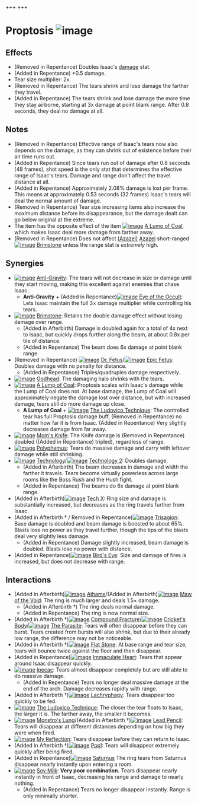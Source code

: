 +++
+++

 # Proptosis ![image](/image/Proptosis.png) 

Effects
---------


* (Removed in Repentance) Doubles Isaac's [damage](/wiki/Damage "Damage") stat.
* (Added in Repentance) +0.5 damage.
* Tear size multiplier: 2x.
* (Removed in Repentance) The tears shrink and lose damage the farther they travel.
* (Added in Repentance) The tears shrink and lose damage the more time they stay airborne, starting at 3x damage at point blank range. After 0.8 seconds, they deal no damage at all.


Notes
-------


* (Removed in Repentance) Effective range of Isaac's tears now also depends on the damage, as they can shrink out of existence before their air time runs out.
* (Added in Repentance) Since tears run out of damage after 0.8 seconds (48 frames), shot speed is the only stat that determines the effective range of Isaac's tears. Damage and range don't affect the travel distance at all.
* (Added in Repentance) Approximately 2.08% damage is lost per frame. This means at approximately 0.53 seconds (32 frames) Isaac's tears will deal the normal amount of damage.
* (Removed in Repentance) Tear size increasing items also increase the maximum distance before its disappearance, but the damage dealt can go below original at the extreme.
* The item has the opposite effect of the item [![image](/image/A_Lump_of_Coal.png)](/wiki/A_Lump_of_Coal "A Lump of Coal") [A Lump of Coal](/wiki/A_Lump_of_Coal "A Lump of Coal"), which makes Isaac deal more damage from farther away.
* (Removed in Repentance) Does not affect  [(Azazel)](/wiki/Azazel "Azazel") [Azazel](/wiki/Azazel "Azazel") short-ranged [![image](/image/Brimstone.png)](/wiki/Brimstone "Brimstone") [Brimstone](/wiki/Brimstone "Brimstone") unless the range stat is *extremely* high.


Synergies
-----------


* [![image](/image/Anti-Gravity.png)](/wiki/Anti-Gravity "Anti-Gravity") [Anti-Gravity](/wiki/Anti-Gravity "Anti-Gravity"): The tears will not decrease in size or damage until they start moving, making this excellent against enemies that chase Isaac.
	+ **Anti-Gravity** + (Added in Repentance)[![image](/image/Eye_of_the_Occult.png)](/wiki/Eye_of_the_Occult "Eye of the Occult") [Eye of the Occult](/wiki/Eye_of_the_Occult "Eye of the Occult"): Lets Isaac maintain the full 3× damage multiplier while controlling his tears.
* [![image](/image/Brimstone.png)](/wiki/Brimstone "Brimstone") [Brimstone](/wiki/Brimstone "Brimstone"): Retains the double damage effect without losing damage over range.
	+ (Added in Afterbirth) Damage is doubled again for a total of 4x next to Isaac, but quickly drops further along the beam, at about 0.8x per tile of distance.
	+ (Added in Repentance) The beam does 6x damage at point blank range.
* (Removed in Repentance) [![image](/image/Dr._Fetus.png)](/wiki/Dr._Fetus "Dr. Fetus") [Dr. Fetus](/wiki/Dr._Fetus "Dr. Fetus")/[![image](/image/Epic_Fetus.png)](/wiki/Epic_Fetus "Epic Fetus") [Epic Fetus](/wiki/Epic_Fetus "Epic Fetus"): Doubles damage with no penalty for distance.
	+ (Added in Repentance) Triples/quadruples damage respectively.
* [![image](/image/Godhead.png)](/wiki/Godhead "Godhead") [Godhead](/wiki/Godhead "Godhead"): The damaging halo shrinks with the tears.
* [![image](/image/A_Lump_of_Coal.png)](/wiki/A_Lump_of_Coal "A Lump of Coal") [A Lump of Coal](/wiki/A_Lump_of_Coal "A Lump of Coal"): Proptosis scales with Isaac's damage while the Lump of Coal does not. At base damage, the Lump of Coal will approximately negate the damage lost over distance, but with increased damage, tears still do more damage up close.
	+ **A Lump of Coal** + [![image](/image/The_Ludovico_Technique.png)](/wiki/The_Ludovico_Technique "The Ludovico Technique") [The Ludovico Technique](/wiki/The_Ludovico_Technique "The Ludovico Technique"): The controlled tear has full Proptosis damage buff, (Removed in Repentance) no matter how far it is from Isaac. (Added in Repentance) Very slightly decreases damage from far away.
* [![image](/image/Mom%27s_Knife.png)](/wiki/Mom%27s_Knife "Mom's Knife") [Mom's Knife](/wiki/Mom%27s_Knife "Mom's Knife"): The Knife damage is (Removed in Repentance) doubled ((Added in Repentance) tripled), regardless of range.
* [![image](/image/Polyphemus.png)](/wiki/Polyphemus "Polyphemus") [Polyphemus](/wiki/Polyphemus "Polyphemus"): Tears do massive damage and carry with leftover damage while still shrinking.
* [![image](/image/Technology.png)](/wiki/Technology "Technology") [Technology](/wiki/Technology "Technology")/[![image](/image/Technology_2.png)](/wiki/Technology_2 "Technology 2") [Technology 2](/wiki/Technology_2 "Technology 2"): Doubles damage.
	+ (Added in Afterbirth) The beam decreases in damage and width the farther it travels. Tears become virtually powerless across large rooms like the Boss Rush and the Hush fight.
	+ (Added in Repentance) The beams do 6x damage at point blank range.
* (Added in Afterbirth)[![image](/image/Tech_X.png)](/wiki/Tech_X "Tech X") [Tech X](/wiki/Tech_X "Tech X"): Ring size and damage is substantially increased, but decreases as the ring travels further from Isaac.
* (Added in Afterbirth † / Removed in Repentance)[![image](/image/Trisagion.png)](/wiki/Trisagion "Trisagion") [Trisagion](/wiki/Trisagion "Trisagion"): Base damage is doubled and beam damage is boosted to about 65%. Blasts lose no power as they travel further, though the tips of the blasts deal very slightly less damage.
	+ (Added in Repentance) Damage slightly increased, beam damage is doubled. Blasts lose no power with distance.
* (Added in Repentance)[![image](/image/Bird%27s_Eye.png)](/wiki/Bird%27s_Eye "Bird's Eye") [Bird's Eye](/wiki/Bird%27s_Eye "Bird's Eye"): Size and damage of fires is increased, but does not decrease with range.


Interactions
--------------


* (Added in Afterbirth)[![image](/image/Athame.png)](/wiki/Athame "Athame") [Athame](/wiki/Athame "Athame")/(Added in Afterbirth)[![image](/image/Maw_of_the_Void.png)](/wiki/Maw_of_the_Void "Maw of the Void") [Maw of the Void](/wiki/Maw_of_the_Void "Maw of the Void"): The ring is much larger and deals 1.5× damage.
	+ (Added in Afterbirth †) The ring deals normal damage.
	+ (Added in Repentance) The ring is now normal size.
* (Added in Afterbirth †)[![image](/image/Compound_Fracture.png)](/wiki/Compound_Fracture "Compound Fracture") [Compound Fracture](/wiki/Compound_Fracture "Compound Fracture")/[![image](/image/Cricket%27s_Body.png)](/wiki/Cricket%27s_Body "Cricket's Body") [Cricket's Body](/wiki/Cricket%27s_Body "Cricket's Body")/[![image](/image/The_Parasite.png)](/wiki/The_Parasite "The Parasite") [The Parasite](/wiki/The_Parasite "The Parasite"): Tears will often disappear before they can burst. Tears created from bursts will also shrink, but due to their already low range, the difference may not be noticeable.
* (Added in Afterbirth †)[![image](/image/Flat_Stone.png)](/wiki/Flat_Stone "Flat Stone") [Flat Stone](/wiki/Flat_Stone "Flat Stone"): At base range and tear size, tears will bounce twice against the floor and then disappear.
* (Added in Repentance)[![image](/image/Immaculate_Heart.png)](/wiki/Immaculate_Heart "Immaculate Heart") [Immaculate Heart](/wiki/Immaculate_Heart "Immaculate Heart"): Tears that appear around Isaac disappear quickly.
* [![image](/image/Ipecac.png)](/wiki/Ipecac "Ipecac") [Ipecac](/wiki/Ipecac "Ipecac"): Tears almost disappear completely but are still able to do massive damage.
	+ (Added in Repentance) Tears no longer deal massive damage at the end of the arch. Damage decreases rapidly with range.
* (Added in Afterbirth †)[![image](/image/Lachryphagy.png)](/wiki/Lachryphagy "Lachryphagy") [Lachryphagy](/wiki/Lachryphagy "Lachryphagy"): Tears disappear too quickly to be fed.
* [![image](/image/The_Ludovico_Technique.png)](/wiki/The_Ludovico_Technique "The Ludovico Technique") [The Ludovico Technique](/wiki/The_Ludovico_Technique "The Ludovico Technique"): The closer the tear floats to Isaac, the larger it is. The farther away, the smaller it becomes.
* [![image](/image/Monstro%27s_Lung.png)](/wiki/Monstro%27s_Lung "Monstro's Lung") [Monstro's Lung](/wiki/Monstro%27s_Lung "Monstro's Lung")/(Added in Afterbirth †)[![image](/image/Lead_Pencil.png)](/wiki/Lead_Pencil "Lead Pencil") [Lead Pencil](/wiki/Lead_Pencil "Lead Pencil"): Tears will disappear at different distances depending on how big they were when fired.
* [![image](/image/My_Reflection.png)](/wiki/My_Reflection "My Reflection") [My Reflection](/wiki/My_Reflection "My Reflection"): Tears disappear before they can return to Isaac.
* (Added in Afterbirth †)[![image](/image/Pop!.png)](/wiki/Pop! "Pop!") [Pop!](/wiki/Pop! "Pop!"): Tears will disappear extremely quickly after being fired.
* (Added in Repentance)[![image](/image/Saturnus.png)](/wiki/Saturnus "Saturnus") [Saturnus](/wiki/Saturnus "Saturnus") The ring tears from Saturnus disappear nearly instantly upon entering a room.
* [![image](/image/Soy_Milk.png)](/wiki/Soy_Milk "Soy Milk") [Soy Milk](/wiki/Soy_Milk "Soy Milk"): **Very poor combination.** Tears disappear nearly instantly in front of Isaac, decreasing his range and damage to nearly nothing.
	+ (Added in Repentance) Tears no longer disappear instantly. Range is only minimally shorter.


